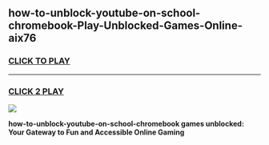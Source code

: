 
## how-to-unblock-youtube-on-school-chromebook-Play-Unblocked-Games-Online-aix76
<h3>
<a href="https://premium76.site?title=how-to-unblock-youtube-on-school-chromebook&ref=25A">CLICK TO PLAY</a></h3>
<hr>

<h3>
<a href="https://premium76.site?title=how-to-unblock-youtube-on-school-chromebook&ref=25A">CLICK 2 PLAY</a>
  
</h3>

<a href="https://premium76.site?title=how-to-unblock-youtube-on-school-chromebook&ref=25A"><img src="https://clearcache.store/games.png"></a>


**how-to-unblock-youtube-on-school-chromebook games unblocked: Your Gateway to Fun and Accessible Online Gaming**
